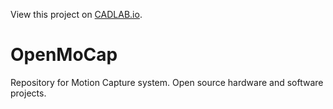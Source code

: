 View this project on [CADLAB.io](https://cadlab.io/project/25006). 

# OpenMoCap
Repository for Motion Capture system. Open source hardware and software projects.
